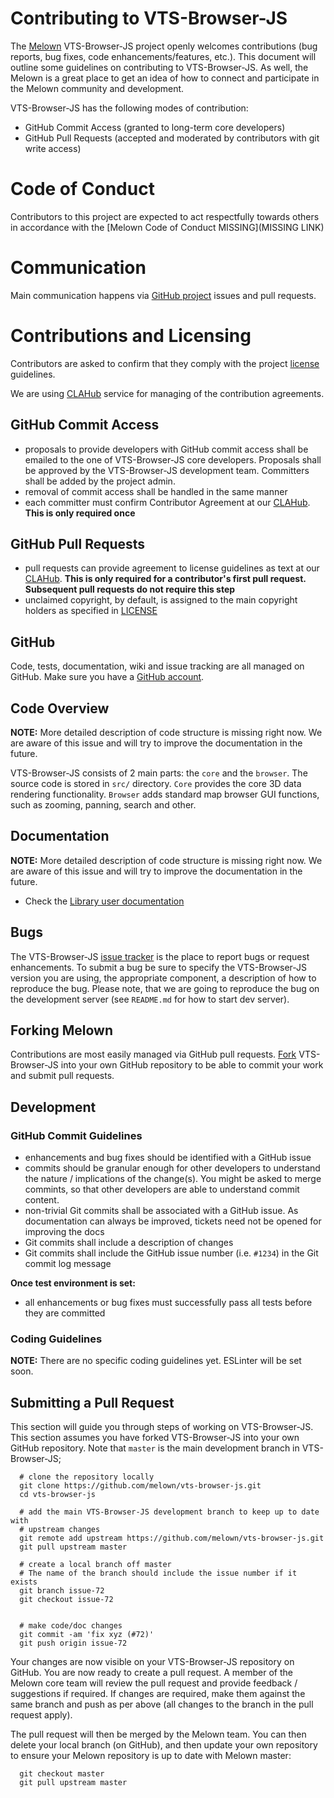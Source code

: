 # Contributing to VTS-Browser-JS

The [Melown](http://melown.com) VTS-Browser-JS project openly welcomes
contributions (bug reports, bug fixes, code enhancements/features, etc.).  This
document will outline some guidelines on contributing to VTS-Browser-JS.  As
well, the Melown is a great place to get an idea of how to connect and
participate in the Melown community and development.

VTS-Browser-JS has the following modes of contribution:

- GitHub Commit Access (granted to long-term core developers)
- GitHub Pull Requests (accepted and moderated by contributors with git write access)

# Code of Conduct

Contributors to this project are expected to act respectfully towards others in
accordance with the [Melown Code of Conduct MISSING](MISSING LINK)

# Communication

Main communication happens via [GitHub
project](https://github.com/melown/vts-browser-js) issues and pull requests. 

# Contributions and Licensing

Contributors are asked to confirm that they comply with the project
[license](https://github.com/Melown/vts-browser-js/blob/master/LICENSE)
guidelines.

We are using [CLAHub](https://www.clahub.com) service for managing of the
contribution agreements.

## GitHub Commit Access

- proposals to provide developers with GitHub commit access shall be emailed to
  the one of VTS-Browser-JS core developers.  Proposals shall be approved by the
  VTS-Browser-JS development team.  Committers shall be added by the project
  admin.
- removal of commit access shall be handled in the same manner
- each committer must confirm Contributor Agreement at our
  [CLAHub](https://clahub.com).  **This is only required once**

## GitHub Pull Requests

- pull requests can provide agreement to license guidelines as text at our
  [CLAHub](https://clahub.com).  **This is only required for a contributor's
  first pull request.  Subsequent pull requests do not require this step**
- unclaimed copyright, by default, is assigned to the main copyright holders as
  specified in [LICENSE](https://github.com/Melown/vts-browser-js/blob/master/LICENSE)

## GitHub

Code, tests, documentation, wiki and issue tracking are all managed on GitHub.
Make sure you have a [GitHub account](https://github.com/signup/free).

## Code Overview

**NOTE:** More detailed description of code structure is missing right now. We
are aware of this issue and will try to improve the documentation in the future. 

VTS-Browser-JS consists of 2 main parts: the `core` and the `browser`. The
source code is stored in `src/` directory. `Core` provides the core 3D data
rendering functionality. `Browser` adds standard map browser GUI functions, such as
zooming, panning, search and other.

## Documentation

**NOTE:** More detailed description of code structure is missing right now. We
are aware of this issue and will try to improve the documentation in the future. 

* Check the [Library user documentation](https://www.melown.com/documentation.html)

## Bugs

The VTS-Browser-JS [issue tracker](https://github.com/melown/vts-browser-js/issues) is the
place to report bugs or request enhancements. To submit a bug be sure to specify
the VTS-Browser-JS version you are using, the appropriate component, a description of how
to reproduce the bug. Please note, that we are going to reproduce the bug on the
development server (see `README.md` for how to start dev server).

## Forking Melown

Contributions are most easily managed via GitHub pull requests.
[Fork](https://github.com/melown/vts-browser-js/fork) VTS-Browser-JS into your own
GitHub repository to be able to commit your work and submit pull requests.

## Development

### GitHub Commit Guidelines

- enhancements and bug fixes should be identified with a GitHub issue
- commits should be granular enough for other developers to understand the
  nature / implications of the change(s). You might be asked to merge commints,
  so that other developers are able to understand commit content.
- non-trivial Git commits shall be associated with a GitHub issue.  As
  documentation can always be improved, tickets need not be opened for improving
  the docs
- Git commits shall include a description of changes
- Git commits shall include the GitHub issue number (i.e. ``#1234``) in the Git
  commit log message

**Once test environment is set:**

- all enhancements or bug fixes must successfully pass all tests
  before they are committed


### Coding Guidelines

**NOTE:** There are no specific coding guidelines yet. ESLinter will be set
soon.

## Submitting a Pull Request

This section will guide you through steps of working on VTS-Browser-JS.  This
section assumes you have forked VTS-Browser-JS into your own GitHub repository.
Note that `master` is the main development branch in VTS-Browser-JS; 
```
  # clone the repository locally
  git clone https://github.com/melown/vts-browser-js.git
  cd vts-browser-js
  
  # add the main VTS-Browser-JS development branch to keep up to date with
  # upstream changes
  git remote add upstream https://github.com/melown/vts-browser-js.git
  git pull upstream master

  # create a local branch off master
  # The name of the branch should include the issue number if it exists
  git branch issue-72
  git checkout issue-72

   
  # make code/doc changes
  git commit -am 'fix xyz (#72)'
  git push origin issue-72

```

Your changes are now visible on your VTS-Browser-JS repository on GitHub.  You
are now ready to create a pull request.  A member of the Melown core team will
review the pull request and provide feedback / suggestions if required.  If
changes are required, make them against the same branch and push as per above
(all changes to the branch in the pull request apply).

The pull request will then be merged by the Melown team.  You can then delete
your local branch (on GitHub), and then update
your own repository to ensure your Melown repository is up to date with Melown
master:

```
  git checkout master
  git pull upstream master
```
